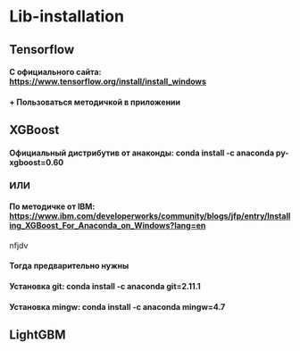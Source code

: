 # Lib-installation

## Tensorflow
#### С официального сайта: https://www.tensorflow.org/install/install_windows
#### + Пользоваться методичкой в приложении

## XGBoost

#### Официальный дистрибутив от анаконды: conda install -c anaconda py-xgboost=0.60

### ИЛИ

#### По методичке от IBM: https://www.ibm.com/developerworks/community/blogs/jfp/entry/Installing_XGBoost_For_Anaconda_on_Windows?lang=en
nfjdv
#### Тогда предварительно нужны
#### Установка git: conda install -c anaconda git=2.11.1
#### Установка mingw: conda install -c anaconda mingw=4.7

## LightGBM

